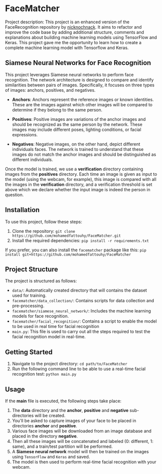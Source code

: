 # FaceMatcher

Project description: This project is an enhanced version of the FaceRecognition repository by [nicknochnack](https://github.com/nicknochnack/FaceRecognition/tree/main). It aims to refactor and improve the code base by adding additional structure, comments and explanations about building machine learning models using TensorFlow and Keras. This project gave me the opportunity to learn how to create a complete machine learning model with Tensorflow and Keras.

## Siamese Neural Networks for Face Recognition

This project leverages Siamese neural networks to perform face recognition. The network architecture is designed to compare and identify similarities between pairs of images. Specifically, it focuses on three types of images: anchors, positives, and negatives.

- **Anchors**: Anchors represent the reference images or known identities. These are the images against which other images will be compared to determine if they belong to the same person.

- **Positives**: Positive images are variations of the anchor images and should be recognized as the same person by the network. These images may include different poses, lighting conditions, or facial expressions.

- **Negatives**: Negative images, on the other hand, depict different individuals faces. The network is trained to understand that these images do not match the anchor images and should be distinguished as different individuals.

Once the model is trained, we use a **verification** directory containing images from the **positives** directory. Each time an image is given as input to the model (using the webcam, for example), this image is compared with all the images in the **verification** directory, and a verification threshold is set above which we declare whether the input image is indeed the person in question.

## Installation

To use this project, follow these steps:

1. Clone the repository: `git clone https://github.com/mohamedfattouhy/FaceMatcher.git`
2. Install the required dependencies: `pip install -r requirements.txt`

If you prefer, you can also install the `facematcher` package like this: `pip install git+https://github.com/mohamedfattouhy/FaceMatcher`

## Project Structure

The project is structured as follows:  

- `data/`:  Automatically created directory that will contains the dataset used for training.
- `facematcher/data_collection/`: Contains scripts for data collection and pre-processing.
- `facematcher/siamese_neural_network/`: Includes the machine learning models for face recognition.
- `facematcher/facial_recognition/`: Contains a script to enable the model to be used in real time for facial recognition
- `main.py`: This file is used to carry out all the steps required to test the facial recognition model in real-time.

## Getting Started

1. Navigate to the project directory: `cd path/to/FaceMatcher`
2. Run the following command line to be able to use a real-time facial recognition test: `python main.py` 


## Usage

If the **main** file is executed, the following steps take place:

1. The **data** directory and the **anchor**, **positive** and **negative** sub-directories will be created.
2. You'll be asked to capture images of your face to be placed in directories **anchor** and **positive**.
3. Various face images will be downloaded from an image database and placed in the directory **negative**.
4. Then all these images will be concatenated and labeled (0: different, 1: same), and a train/test partition will be performed.
5. A **Siamese neural network** model will then be trained on the images using `TensorFlow` and `Keras` and saved.
6. The model is then used to perform real-time facial recognition with your webcam.
